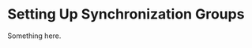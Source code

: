 [title]: # (Setting Up Synchronization Groups)
[tags]: # (XXX)
[priority]: # (3135)
# Setting Up Synchronization Groups
Something here.
